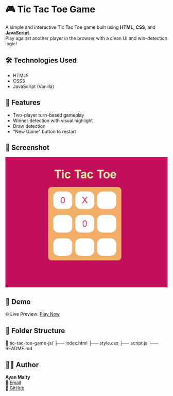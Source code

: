 # 🎮 Tic Tac Toe Game

A simple and interactive Tic Tac Toe game built using **HTML**, **CSS**, and **JavaScript**.  
Play against another player in the browser with a clean UI and win-detection logic!

## 🛠️ Technologies Used

- HTML5
- CSS3
- JavaScript (Vanilla)

## 🎯 Features

- Two-player turn-based gameplay
- Winner detection with visual highlight
- Draw detection
- "New Game" button to restart

## 📸 Screenshot

![Tic Tac Toe Game](assets/game-screen.png)

## 🚀 Demo

🌐 Live Preview: [Play Now](https://ayan-maity3105.github.io/tic-tac-toe-game-js/)  

## 📁 Folder Structure

📁 tic-tac-toe-game-js/
├── index.html
├── style.css
├── script.js
└── README.md

## 🧑‍💻 Author

**Ayan Maity**  
📧 [Email](mailto:maityayan473@gmail.com)  
🐙 [GitHub](https://github.com/Ayan-Maity3105)
